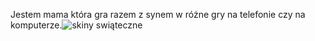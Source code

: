 Jestem  mama która gra razem z synem w różne gry na telefonie czy na komputerze.![skiny swiąteczne](https://user-images.githubusercontent.com/86546515/145700759-a8a65f86-0355-471d-aafc-048f6ea529ba.jpg)
